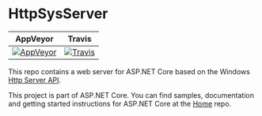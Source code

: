 HttpSysServer
=================

| AppVeyor | Travis |
| ---- | ----
| [![AppVeyor](https://ci.appveyor.com/api/projects/status/413hlt87c3p24on8/branch/dev?svg=true)](https://ci.appveyor.com/project/aspnetci/WebListener/branch/dev) | [![Travis](https://travis-ci.org/aspnet/WebListener.svg?branch=dev)](https://travis-ci.org/aspnet/WebListener) |

This repo contains a web server for ASP.NET Core based on the Windows [Http Server API](https://msdn.microsoft.com/en-us/library/windows/desktop/aa364510.aspx).

This project is part of ASP.NET Core. You can find samples, documentation and getting started instructions for ASP.NET Core at the [Home](https://github.com/aspnet/home) repo.
